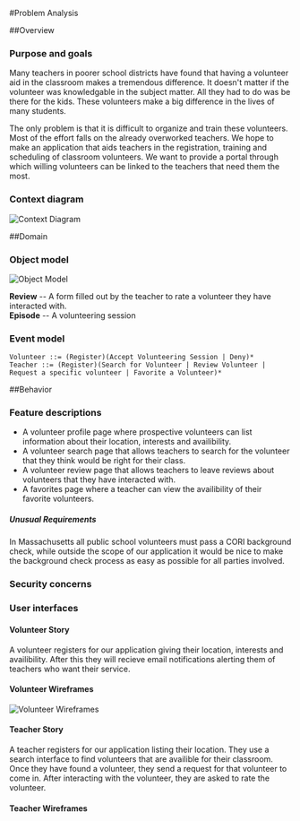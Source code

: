 #Problem Analysis

##Overview
### Purpose and goals
Many teachers in poorer school districts have found that having a volunteer aid in the classroom makes a tremendous difference. It doesn't matter if the volunteer was knowledgable in the subject matter. All they had to do was be there for the kids. These volunteers make a big difference in the lives of many students. 

The only problem is that it is difficult to organize and train these volunteers. Most of the effort falls on the already overworked teachers. We hope to make an application that aids teachers in the registration, training and scheduling of classroom volunteers. We want to provide a portal through which willing volunteers can be linked to the teachers that need them the most.

### Context diagram
![Context Diagram](http://www.gliffy.com/pubdoc/4068676/L.png)

##Domain
### Object model
![Object Model](http://www.gliffy.com/pubdoc/4068705/L.png)

**Review** -- A form filled out by the teacher to rate a volunteer they have interacted with.  
**Episode** -- A volunteering session


### Event model
    Volunteer ::= (Register)(Accept Volunteering Session | Deny)*
    Teacher ::= (Register)(Search for Volunteer | Review Volunteer | Request a specific volunteer | Favorite a Volunteer)*

##Behavior
### Feature descriptions
- A volunteer profile page where prospective volunteers can list information about their location, interests and availibility.
- A volunteer search page that allows teachers to search for the volunteer that they think would be right for their class.
- A volunteer review page that allows teachers to leave reviews about volunteers that they have interacted with.
- A favorites page where a teacher can view the availibility of their favorite volunteers.

##### Unusual Requirements
In Massachusetts all public school volunteers must pass a CORI background check, while outside the scope of our application it would be nice to make the background check process as easy as possible for all parties involved.

### Security concerns

### User interfaces
#### Volunteer Story
A volunteer registers for our application giving their location, interests and availibility. After this they will recieve email notifications alerting them of teachers who want their service. 

#### Volunteer Wireframes
![Volunteer Wireframes]()
#### Teacher Story
A teacher registers for our application listing their location. They use a search interface to find volunteers that are availible for their classroom. Once they have found a volunteer, they send a request for that volunteer to come in. After interacting with the volunteer, they are asked to rate the volunteer.
#### Teacher Wireframes




